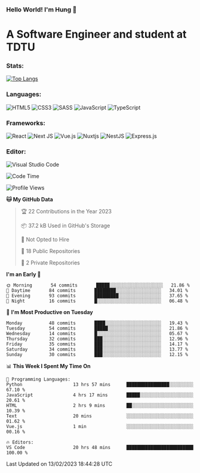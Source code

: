 ### Hello World! I'm Hung :wave:

# A Software Engineer and student at TDTU

### Stats:
[![Top Langs](https://github-readme-stats.vercel.app/api/top-langs/?username=Kuroo-nekoo)](https://github.com/anuraghazra/github-readme-stats)

### Languages:
![HTML5](https://img.shields.io/badge/html5-%23E34F26.svg?style=for-the-badge&logo=html5&logoColor=%23E34F26&color=white)
![CSS3](https://img.shields.io/badge/css3-%231572B6.svg?style=for-the-badge&logo=css3&logoColor=%231572B6&color=white)
![SASS](https://img.shields.io/badge/SASS-hotpink.svg?style=for-the-badge&logo=SASS&logoColor=hotpink&color=white)
![JavaScript](https://img.shields.io/badge/javascript-%23323330.svg?style=for-the-badge&logo=javascript&color=white)
![TypeScript](https://img.shields.io/badge/typescript-%23007ACC.svg?style=for-the-badge&logo=typescript&logoColor=%23007ACC&color=white)


### Frameworks:
![React](https://img.shields.io/badge/react-%2320232a.svg?style=for-the-badge&logo=react&logoColor=%%2361DAFB&color=white)
![Next JS](https://img.shields.io/badge/Next-black?style=for-the-badge&logo=next.js&logoColor=black&color=white)
![Vue.js](https://img.shields.io/badge/vuejs-%2335495e.svg?style=for-the-badge&logo=vuedotjs&logoColor=%234FC08D&color=white)
![Nuxtjs](https://img.shields.io/badge/Nuxt-002E3B?style=for-the-badge&logo=nuxtdotjs&color=white&logoColor=#00DC82)
![NestJS](https://img.shields.io/badge/nestjs-%23E0234E.svg?style=for-the-badge&logo=nestjs&logoColor=%23E0234E&color=white)
![Express.js](https://img.shields.io/badge/express.js-%23404d59.svg?style=for-the-badge&logo=express&logoColor=%23404d59&color=white)

### Editor:
![Visual Studio Code](https://img.shields.io/badge/Visual%20Studio%20Code-0078d7.svg?style=for-the-badge&logo=visual-studio-code&color=white&logoColor=0078d7)


<!--START_SECTION:waka-->
![Code Time](http://img.shields.io/badge/Code%20Time-361%20hrs%209%20mins-blue)

![Profile Views](http://img.shields.io/badge/Profile%20Views-3-blue)

**🐱 My GitHub Data** 

> 🏆 22 Contributions in the Year 2023
 > 
> 📦 37.2 kB Used in GitHub's Storage 
 > 
> 🚫 Not Opted to Hire
 > 
> 📜 18 Public Repositories 
 > 
> 🔑 2 Private Repositories  
 > 
**I'm an Early 🐤** 

```text
🌞 Morning       54 commits       █████░░░░░░░░░░░░░░░░░░░░   21.86 % 
🌆 Daytime       84 commits       ████████░░░░░░░░░░░░░░░░░   34.01 % 
🌃 Evening       93 commits       █████████░░░░░░░░░░░░░░░░   37.65 % 
🌙 Night         16 commits       █░░░░░░░░░░░░░░░░░░░░░░░░   06.48 % 

```
📅 **I'm Most Productive on Tuesday** 

```text
Monday          48 commits       ████░░░░░░░░░░░░░░░░░░░░░   19.43 % 
Tuesday         54 commits       █████░░░░░░░░░░░░░░░░░░░░   21.86 % 
Wednesday       14 commits       █░░░░░░░░░░░░░░░░░░░░░░░░   05.67 % 
Thursday        32 commits       ███░░░░░░░░░░░░░░░░░░░░░░   12.96 % 
Friday          35 commits       ███░░░░░░░░░░░░░░░░░░░░░░   14.17 % 
Saturday        34 commits       ███░░░░░░░░░░░░░░░░░░░░░░   13.77 % 
Sunday          30 commits       ███░░░░░░░░░░░░░░░░░░░░░░   12.15 % 

```


📊 **This Week I Spent My Time On** 

```text
💬 Programming Languages: 
Python                   13 hrs 57 mins      ████████████████░░░░░░░░░   67.10 % 
JavaScript               4 hrs 17 mins       █████░░░░░░░░░░░░░░░░░░░░   20.61 % 
HTML                     2 hrs 9 mins        ██░░░░░░░░░░░░░░░░░░░░░░░   10.39 % 
Text                     20 mins             ░░░░░░░░░░░░░░░░░░░░░░░░░   01.62 % 
Vue.js                   1 min               ░░░░░░░░░░░░░░░░░░░░░░░░░   00.16 % 

🔥 Editors: 
VS Code                  20 hrs 48 mins      █████████████████████████   100.00 % 

```


 Last Updated on 13/02/2023 18:44:28 UTC
<!--END_SECTION:waka-->
